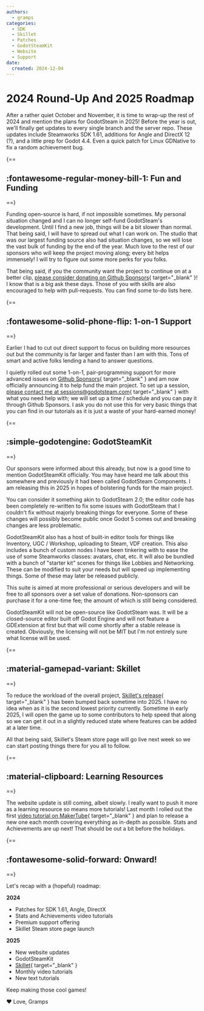 ```yaml
---
authors:
  - gramps
categories:
  - SDK
  - Skillet
  - Patches
  - GodotSteamKit
  - Website
  - Support
date:
  created: 2024-12-04
---
```


# 2024 Round-Up And 2025 Roadmap

After a rather quiet October and November, it is time to wrap-up the rest of 2024 and mention the plans for GodotSteam in 2025!  Before the year is out, we'll finally get updates to every single branch and the server repo.  These updates include Steamworks SDK 1.61, additions for Angle and DirectX 12 (?), and a little prep for Godot 4.4.  Even a quick patch for Linux GDNative to fix a random achievement bug.

{==
## :fontawesome-regular-money-bill-1: Fun and Funding
==}

Funding open-source is hard, if not impossible sometimes.  My personal situation changed and I can no longer self-fund GodotSteam's development.  Until I find a new job, things will be a bit slower than normal.  That being said, I will have to spread out what I can work on.  The studio that was our largest funding source also had situation changes, so we will lose the vast bulk of funding by the end of the year.  Much love to the rest of our sponsors who will keep the project moving along; every bit helps immensely!  I will try to figure out some more perks for you folks.

That being said, if you the community want the project to continue on at a better clip, [please consider donating on Github Sponsors](https://github.com/sponsors/Gramps){ target="\_blank" }!  I know that is a big ask these days.  Those of you with skills are also encouraged to help with pull-requests.  You can find some to-do lists here.

{==
## :fontawesome-solid-phone-flip: 1-on-1 Support
==}

Earlier I had to cut out direct support to focus on building more resources out but the community is far larger and faster than I am with this.  Tons of smart and active folks lending a hand to answer questions.

I quietly rolled out some 1-on-1, pair-programming support for more advanced issues on [Github Sponsors](https://github.com/sponsors/Gramps){ target="\_blank" } and am now officially announcing it to help fund the main project.  To set up a session, [please contact me at sessions@godotsteam.com](mailto:sessions@godotsteam.com){ target="\_blank" } with what you need help with; we will set up a time / schedule and you can pay it through Github Sponsors.  I ask you do not use this for very basic things that you can find in our tutorials as it is just a waste of your hard-earned money!

{==
## :simple-godotengine: GodotSteamKit
==}

Our sponsors were informed about this already, but now is a good time to mention GodotSteamKit officially.  You may have heard me talk about this somewhere and previously it had been called GodotSteam Components. I am releasing this in 2025 in hopes of bolstering funds for the main project.

You can consider it something akin to GodotSteam 2.0; the editor code has been completely re-written to fix some issues with GodotSteam that I couldn't fix without majorly breaking things for everyone. Some of these changes will possibly become public once Godot 5 comes out and breaking changes are less problematic.

GodotSteamKit also has a host of built-in editor tools for things like Inventory, UGC / Workshop, uploading to Steam, VDF creation. This also includes a bunch of custom nodes I have been tinkering with to ease the use of some Steamworks classes: avatars, chat, etc.  It will also be bundled with a bunch of "starter kit" scenes for things like Lobbies and Networking. These can be modified to suit your needs but will speed up implementing things. Some of these may later be released publicly.

This suite is aimed at more professional or serious developers and will be free to all sponsors over a set value of donations. Non-sponsors can purchase it for a one-time fee; the amount of which is still being considered.

GodotSteamKit will not be open-source like GodotSteam was. It will be a closed-source editor built off Godot Engine and will not feature a GDExtension at first but that will come shortly after a stable release is created.  Obviously, the licensing will not be MIT but I'm not entirely sure what license will be used.

{==
## :material-gamepad-variant: Skillet
==}

To reduce the workload of the overall project, [Skillet's release](https://github.com/GodotSteam/Skillet){ target="\_blank" } has been bumped back sometime into 2025.  I have no idea when as it is the second lowest priority currently.  Sometime in early 2025, I will open the game up to some contributors to help speed that along so we can get it out in a slightly reduced state where features can be added at a later time.

All that being said, Skillet's Steam store page will go live next week so we can start posting things there for you all to follow.

{==
## :material-clipboard: Learning Resources
==}

The website update is still coming, albeit slowly.  I really want to push it more as a learning resource so means more tutorials!  Last month I rolled out the first [video tutorial on MakerTube](https://makertube.net/w/wH3ejcfFqFaFQuL4qdPC3X){ target="\_blank" } and plan to release a new one each month covering everything as in-depth as possible.  Stats and Achievements are up next!  That should be out a bit before the holidays.

{==
## :fontawesome-solid-forward: Onward!
==}

Let's recap with a (hopeful) roadmap:

**2024**

- Patches for SDK 1.61, Angle, DirectX
- Stats and Achievements video tutorials
- Premium support offering
- Skillet Steam store page launch

**2025**

- New website updates
- GodotSteamKit
- [Skillet](https://github.com/GodotSteam/Skillet){ target="\_blank" }
- Monthly video tutorials
- New text tutorials

Keep making those cool games!

:heart: Love, Gramps